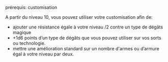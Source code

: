 prérequis: customisation

A partir du niveau 10, vous pouvez utiliser votre customisation afin de:

- ajouter une résistance égale à votre niveau /2 contre un type de dégâts magique
- +1d6 points d’un type de dégâts que vous pouvez utiliser sur vos sorts ou technologie.
- mettre une amélioration standard sur un nombre d'armes ou d’armure égal à votre niveau par deux.